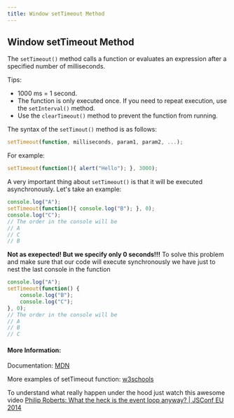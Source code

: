 ```yaml
---
title: Window setTimeout Method
---
```

## Window setTimeout Method

The `setTimeout()` method calls a function or evaluates an expression after a specified number of milliseconds.

Tips:

* 1000 ms = 1 second.
* The function is only executed once. If you need to repeat execution, use the `setInterval()` method.
* Use the `clearTimeout()` method to prevent the function from running.

The syntax of the `setTimout()` method is as follows:

```js
setTimeout(function, milliseconds, param1, param2, ...);
```

For example:

```js
setTimeout(function(){ alert("Hello"); }, 3000);
```

A very important thing about `setTimeout()` is that it will be executed asynchronously. Let's take an example:

```js
console.log("A");
setTimeout(function(){ console.log("B"); }, 0);
console.log("C");
// The order in the console will be
// A
// C
// B
```

**Not as exepected! But we specify only 0 seconds!!!**
To solve this problem and make sure that our code will execute synchronously we have just to nest the last console in the function

```js
console.log("A");
setTimeout(function() {
    console.log("B");
    console.log("C");
}, 0);
// The order in the console will be
// A
// B
// C
```

#### More Information:

Documentation: <a href='https://developer.mozilla.org/en-US/docs/Web/API/WindowOrWorkerGlobalScope/setTimeout' target='_blank' rel='nofollow'>MDN</a>

More examples of setTimeout function: <a href='https://www.w3schools.com/jsref/met_win_settimeout.asp' target='_blank' rel='nofollow'>w3schools</a>

To understand what really happen under the hood just watch this awesome video
[Philip Roberts: What the heck is the event loop anyway? | JSConf EU 2014](https://www.youtube.com/watch?v=8aGhZQkoFbQ)
